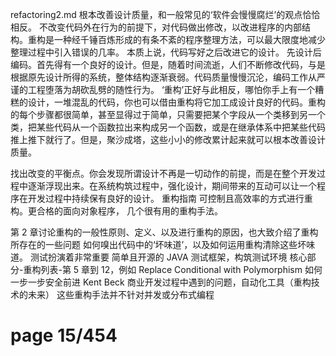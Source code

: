 refactoring2.md
根本改善设计质量，和一般常见的‘软件会慢慢腐烂’的观点恰恰相反。 不改变代码外在行为的前提下，对代码做出修改，以改进程序的内部结构。重构是一种经千锤百炼形成的有条不紊的程序整理方法，可以最大限度地减少整理过程中引入错误的几率。 本质上说，代码写好之后改进它的设计。 先设计后编码。首先得有一个良好的设计。但是，随着时间流逝，人们不断修改代码，与是根据原先设计所得的系统，整体结构逐渐衰弱。代码质量慢慢沉沦，编码工作从严谨的工程堕落为胡砍乱劈的随性行为。 ‘重构’正好与此相反，哪怕你手上有一个糟糕的设计，一堆混乱的代码，你也可以借由重构将它加工成设计良好的代码。重构的每个步骤都很简单，甚至显得过于简单，只需要把某个字段从一个类移到另一个类，把某些代码从一个函数拉出来构成另一个函数，或是在继承体系中把某些代码推上推下就行了。但是，聚沙成塔，这些小小的修改累计起来就可以根本改善设计质量。

找出改变的平衡点。你会发现所谓设计不再是一切动作的前提，而是在整个开发过程中逐渐浮现出来。在系统构筑过程中，强化设计，期间带来的互动可以让一个程序在开发过程中持续保有良好的设计。 重构指南 可控制且高效率的方式进行重构。更合格的面向对象程序， 几个很有用的重构手法。

第 2 章讨论重构的一般性原则、定义、以及进行重构的原因，也大致介绍了重构所存在的一些问题 如何嗅出代码中的‘坏味道’，以及如何运用重构清除这些坏味道。 测试扮演着非常重要 简单且开源的 JAVA 测试框架，构筑测试环境 核心部分-重构列表-第 5 章到 12，例如 Replace Conditional with Polymorphism 如何一步一步安全前进 Kent Beck 商业开发过程中遇到的问题，自动化工具（重构技术的未来） 这些重构手法并不针对并发或分布式编程

# page 15/454
